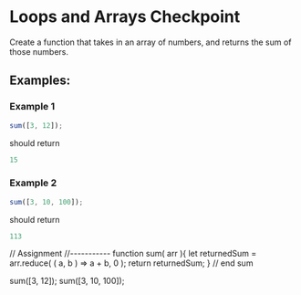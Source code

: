 # Loops and Arrays Checkpoint

Create a function that takes in an array of numbers, and returns the sum of those numbers.

## Examples:

### Example 1

```js
sum([3, 12]);
```

should return 

```js
15
```

### Example 2

```js
sum([3, 10, 100]);
```

should return 

```js
113
```

// Assignment
//-----------
function sum( arr ){
    let returnedSum = arr.reduce( ( a, b ) => a + b, 0 );
    return returnedSum;
} // end sum

sum([3, 12]);
sum([3, 10, 100]);